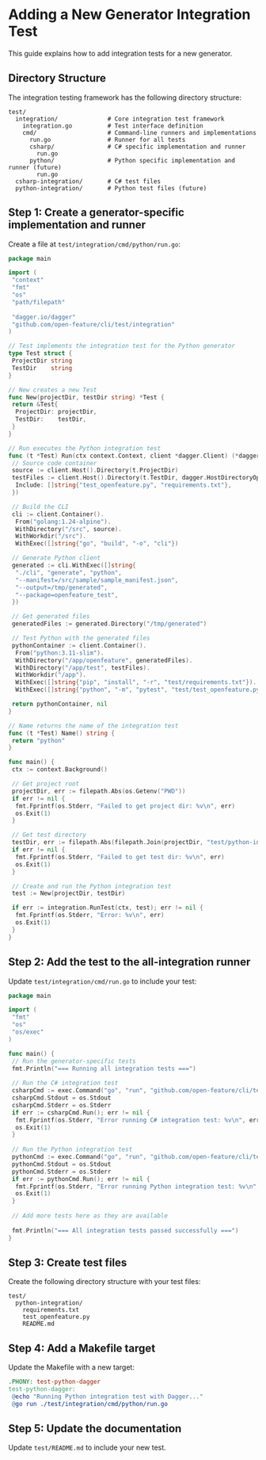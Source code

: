 # Adding a New Generator Integration Test

This guide explains how to add integration tests for a new generator.

## Directory Structure

The integration testing framework has the following directory structure:

```
test/
  integration/              # Core integration test framework
    integration.go          # Test interface definition
    cmd/                    # Command-line runners and implementations
      run.go                # Runner for all tests
      csharp/               # C# specific implementation and runner
        run.go
      python/               # Python specific implementation and runner (future)
        run.go
  csharp-integration/       # C# test files
  python-integration/       # Python test files (future)
```

## Step 1: Create a generator-specific implementation and runner

Create a file at `test/integration/cmd/python/run.go`:

```go
package main

import (
 "context"
 "fmt"
 "os"
 "path/filepath"
 
 "dagger.io/dagger"
 "github.com/open-feature/cli/test/integration"
)

// Test implements the integration test for the Python generator
type Test struct {
 ProjectDir string
 TestDir    string
}

// New creates a new Test
func New(projectDir, testDir string) *Test {
 return &Test{
  ProjectDir: projectDir,
  TestDir:    testDir,
 }
}

// Run executes the Python integration test
func (t *Test) Run(ctx context.Context, client *dagger.Client) (*dagger.Container, error) {
 // Source code container
 source := client.Host().Directory(t.ProjectDir)
 testFiles := client.Host().Directory(t.TestDir, dagger.HostDirectoryOpts{
  Include: []string{"test_openfeature.py", "requirements.txt"},
 })

 // Build the CLI
 cli := client.Container().
  From("golang:1.24-alpine").
  WithDirectory("/src", source).
  WithWorkdir("/src").
  WithExec([]string{"go", "build", "-o", "cli"})

 // Generate Python client
 generated := cli.WithExec([]string{
  "./cli", "generate", "python",
  "--manifest=/src/sample/sample_manifest.json",
  "--output=/tmp/generated",
  "--package=openfeature_test",
 })

 // Get generated files
 generatedFiles := generated.Directory("/tmp/generated")

 // Test Python with the generated files
 pythonContainer := client.Container().
  From("python:3.11-slim").
  WithDirectory("/app/openfeature", generatedFiles).
  WithDirectory("/app/test", testFiles).
  WithWorkdir("/app").
  WithExec([]string{"pip", "install", "-r", "test/requirements.txt"}).
  WithExec([]string{"python", "-m", "pytest", "test/test_openfeature.py", "-v"})

 return pythonContainer, nil
}

// Name returns the name of the integration test
func (t *Test) Name() string {
 return "python"
}

func main() {
 ctx := context.Background()

 // Get project root
 projectDir, err := filepath.Abs(os.Getenv("PWD"))
 if err != nil {
  fmt.Fprintf(os.Stderr, "Failed to get project dir: %v\n", err)
  os.Exit(1)
 }

 // Get test directory
 testDir, err := filepath.Abs(filepath.Join(projectDir, "test/python-integration"))
 if err != nil {
  fmt.Fprintf(os.Stderr, "Failed to get test dir: %v\n", err)
  os.Exit(1)
 }

 // Create and run the Python integration test
 test := New(projectDir, testDir)

 if err := integration.RunTest(ctx, test); err != nil {
  fmt.Fprintf(os.Stderr, "Error: %v\n", err)
  os.Exit(1)
 }
}
```

## Step 2: Add the test to the all-integration runner

Update `test/integration/cmd/run.go` to include your test:

```go
package main

import (
 "fmt"
 "os"
 "os/exec"
)

func main() {
 // Run the generator-specific tests
 fmt.Println("=== Running all integration tests ===")
 
 // Run the C# integration test
 csharpCmd := exec.Command("go", "run", "github.com/open-feature/cli/test/integration/cmd/csharp")
 csharpCmd.Stdout = os.Stdout
 csharpCmd.Stderr = os.Stderr
 if err := csharpCmd.Run(); err != nil {
  fmt.Fprintf(os.Stderr, "Error running C# integration test: %v\n", err)
  os.Exit(1)
 }
 
 // Run the Python integration test
 pythonCmd := exec.Command("go", "run", "github.com/open-feature/cli/test/integration/cmd/python")
 pythonCmd.Stdout = os.Stdout
 pythonCmd.Stderr = os.Stderr
 if err := pythonCmd.Run(); err != nil {
  fmt.Fprintf(os.Stderr, "Error running Python integration test: %v\n", err)
  os.Exit(1)
 }
 
 // Add more tests here as they are available
 
 fmt.Println("=== All integration tests passed successfully ===")
}
```

## Step 3: Create test files

Create the following directory structure with your test files:

```
test/
  python-integration/
    requirements.txt
    test_openfeature.py
    README.md
```

## Step 4: Add a Makefile target

Update the Makefile with a new target:

```makefile
.PHONY: test-python-dagger
test-python-dagger:
 @echo "Running Python integration test with Dagger..."
 @go run ./test/integration/cmd/python/run.go
```

## Step 5: Update the documentation

Update `test/README.md` to include your new test.